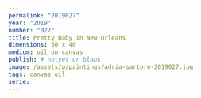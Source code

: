```yaml
---
permalink: "2019027"
year: "2019"
number: "027"
title: Pretty Baby in New Orleans
dimensions: 50 x 40
medium: oil on canvas
publish: # notyet or blank
image: /assets/p/paintings/adria-sartore-2019027.jpg
tags: canvas oil
serie: 
---
```

